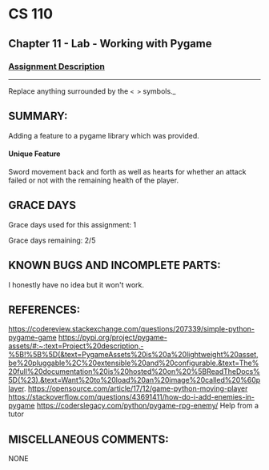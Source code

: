 # CS 110
## Chapter 11 - Lab - Working with Pygame


### [Assignment Description](https://docs.google.com/document/d/1kFLQs7Lepb8hcYOrZq5scmRmdcNkIwWZ6Kb85_0bCVY/edit?usp=sharing)

***
Replace anything surrounded by the `< >` symbols._

## SUMMARY:
 Adding a feature to a pygame library which was provided. 
#### Unique Feature
Sword movement back and forth as well as hearts for whether an attack failed or not with the remaining health of the player. 

## GRACE DAYS
Grace days used for this assignment: 1

Grace days remaining: 2/5

## KNOWN BUGS AND INCOMPLETE PARTS:
I honestly have no idea but it won't work. 

## REFERENCES:
https://codereview.stackexchange.com/questions/207339/simple-python-pygame-game
https://pypi.org/project/pygame-assets/#:~:text=Project%20description,-%5B!%5B%5D(&text=PygameAssets%20is%20a%20lightweight%20asset,be%20pluggable%2C%20extensible%20and%20configurable.&text=The%20full%20documentation%20is%20hosted%20on%20%5BReadTheDocs%5D(%23).&text=Want%20to%20load%20an%20image%20called%20%60player.
https://opensource.com/article/17/12/game-python-moving-player
https://stackoverflow.com/questions/43691411/how-do-i-add-enemies-in-pygame
https://coderslegacy.com/python/pygame-rpg-enemy/
 Help from a tutor 
 
## MISCELLANEOUS COMMENTS:
NONE
